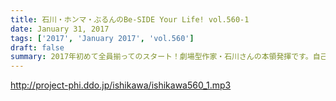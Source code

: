 ```yaml
---
title: 石川・ホンマ・ぶるんのBe-SIDE Your Life! vol.560-1
date: January 31, 2017
tags: ['2017', 'January 2017', 'vol.560']
draft: false
summary: 2017年初めて全員揃ってのスタート！劇場型作家・石川さんの本領発揮です。自己管理も出来ないダメ大人3人がお送りしております。SAITO
---
```


http://project-phi.ddo.jp/ishikawa/ishikawa560_1.mp3
